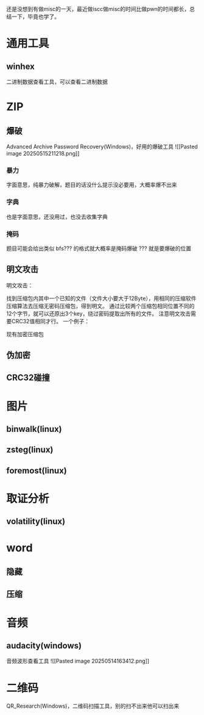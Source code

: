 还是没想到有做misc的一天，最近做iscc做misc的时间比做pwn的时间都长，总结一下，毕竟也学了。
# 通用工具
## winhex
二进制数据查看工具，可以查看二进制数据
# ZIP
## 爆破
Advanced Archive Password Recovery(Windows)，好用的爆破工具
![[Pasted image 20250515211218.png]]
### 暴力
字面意思，纯暴力破解，题目的话没什么提示没必要用，大概率爆不出来
### 字典 
也是字面意思，还没用过，也没去收集字典
### 掩码
题目可能会给出类似 bfs??? 的格式就大概率是掩码爆破 ??? 就是要爆破的位置
## 明文攻击
明文攻击：

找到压缩包内其中一个已知的文件（文件大小要大于12Byte），用相同的压缩软件压缩算法去压缩无密码压缩包，得到明文。
通过比较两个压缩包相同位置不同的12个字节，就可以还原出3个key，绕过密码提取出所有的文件。
注意明文攻击需要CRC32值相同才行。
一个例子：

现有加密压缩包

## 伪加密

## CRC32碰撞

# 图片
## binwalk(linux)

## zsteg(linux)

## foremost(linux)

# 取证分析
## volatility(linux)

# word
## 隐藏

## 压缩

# 音频
## audacity(windows)
音频波形查看工具
![[Pasted image 20250514163412.png]]

# 二维码
QR_Research(Windows)，二维码扫描工具，别的扫不出来他可以扫出来